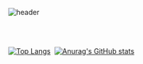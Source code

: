

<!--
**Saru-github/Saru-github** is a ✨ _special_ ✨ repository because its `README.md` (this file) appears on your GitHub profile.

Here are some ideas to get you started:

- 🔭 I’m currently working on ...
- 🌱 I’m currently learning ...
- 👯 I’m looking to collaborate on ...
- 🤔 I’m looking for help with ...
- 💬 Ask me about ...
- 📫 How to reach me: ...
- 😄 Pronouns: ...
- ⚡ Fun fact: ...
-->

![header](https://capsule-render.vercel.app/api?type=wave&color=auto&height=300&section=header&text=Hello,%20wolrd!&fontSize=90)


<br>
<br>


[![Top Langs](https://github-readme-stats.vercel.app/api/top-langs/?username=saru-github)](https://github.com/heo_dark@naver.com/github-readme-stats)&nbsp;&nbsp;[![Anurag's GitHub stats](https://github-readme-stats.vercel.app/api?username=saru-github)](https://github.com/heo_dark@naver.com/github-readme-stats)
